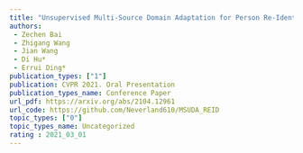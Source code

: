 ```yaml
---  
title: "Unsupervised Multi-Source Domain Adaptation for Person Re-Identification"  
authors:  
 - Zechen Bai  
 - Zhigang Wang  
 - Jian Wang  
 - Di Hu* 
 - Errui Ding* 
publication_types: ["1"]  
publication: CVPR 2021. Oral Presentation
publication_types_name: Conference Paper  
url_pdf: https://arxiv.org/abs/2104.12961  
url_code: https://github.com/Neverland610/MSUDA_REID  
topic_types: ["0"]
topic_types_name: Uncategorized
rating : 2021_03_01
---  
```

